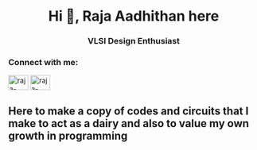 
<h1 align="center">Hi 👋, Raja Aadhithan here </h1>
<h3 align="center">VLSI Design Enthusiast</h3>

<h3 align="left">Connect with me:</h3>
<p align="left">
<a href="https://www.linkedin.com/in/raja-aadhithan/" target="blank"><img align="center" src="https://raw.githubusercontent.com/rahuldkjain/github-profile-readme-generator/master/src/images/icons/Social/linked-in-alt.svg" alt="raja-aadhithan" height="30" width="40" /></a>
<a href="mailto:raja.aadhithan.t@gmail.com" target="blank"><img align="center" src="https://upload.wikimedia.org/wikipedia/commons/7/7e/Gmail_icon_%282020%29.svg" alt="raja-aadhithan" height="30" width="40" /></a>
  
  
<h2 align="left">Here to make a copy of codes and circuits that I make to act as a dairy and also to value my own growth in programming</h2>
